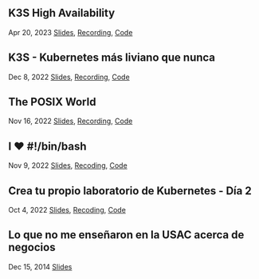 ## K3S High Availability
<span class="date">Apr 20, 2023</span>
[Slides](https://docs.google.com/presentation/d/1KRPSqreWla5KDc-QKbI6GnJZ1us1KBNqgh8lYDKrMnA),
[Recording](https://www.youtube.com/live/GoQUAbS1RqQ?t=199),
[Code](https://github.com/jossemarGT/lhk-code/tree/main/137)

## K3S - Kubernetes más liviano que nunca
<span class="date">Dec 8, 2022</span>
[Slides](https://docs.google.com/presentation/d/1dyEiKhCRmPUOiH-8xyfLTgPS7zosKkxhnjRmp6bZGNk),
[Recording](https://www.youtube.com/watch?v=yIaSoxi6wko),
[Code](https://github.com/jossemarGT/lhk-code/tree/main/122)

## The POSIX World
<span class="date">Nov 16, 2022</span>
[Slides](https://docs.google.com/presentation/d/1Sv_M_53y76ZfohmEx3ffLMArl7U11LMXBtgWs6oZJkU),
[Recording](https://www.youtube.com/watch?v=rlRSIW_pCyM),
[Code](https://github.com/k8s-gt/linux-cli-essentials/tree/main/02-the-POSIX-world)

## I ♥ #!/bin/bash
<span class="date">Nov 9, 2022</span>
[Slides](https://docs.google.com/presentation/d/1p47jY9SdOusVXR0yuoROiTHqBcB4cgSpoUYaDkA60iw),
[Recoding](https://www.youtube.com/watch?v=SFJlgpWhHZQ),
[Code](https://github.com/k8s-gt/linux-cli-essentials/tree/main/01-I-love-POSIX-shells)

## Crea tu propio laboratorio de Kubernetes - Día 2
<span class="date">Oct 4, 2022</span>
[Slides](https://docs.google.com/presentation/d/1zmTROriozYoOIxUwVvoM4Bb8lD9e7Zo3ZJEcMy160uQ),
[Recoding](https://www.youtube.com/watch?v=UzW8telaXgg&list=PLu_V-YCGXnXOU647H_IPHzrTBAaXS4wz1&index=2),
[Code](https://github.com/k8s-gt/k8s-lab/tree/day-2-demo)

## Lo que no me enseñaron en la USAC acerca de negocios
<span class="date">Dec 15, 2014</span>
[Slides](https://prezi.com/pueqzdtyv4ck/lo-que-no-me-ensenaro-en-la-usac-acerca-de-negocios/)

